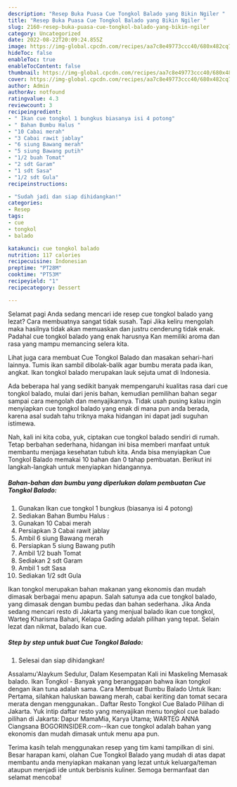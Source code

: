 ```yaml
---
description: "Resep Buka Puasa Cue Tongkol Balado yang Bikin Ngiler "
title: "Resep Buka Puasa Cue Tongkol Balado yang Bikin Ngiler "
slug: 2160-resep-buka-puasa-cue-tongkol-balado-yang-bikin-ngiler
category: Uncategorized
date: 2022-08-22T20:09:24.855Z
image: https://img-global.cpcdn.com/recipes/aa7c8e49773ccc40/680x482cq70/cue-tongkol-balado-foto-resep-utama.jpg
hideToc: false
enableToc: true
enableTocContent: false
thumbnail: https://img-global.cpcdn.com/recipes/aa7c8e49773ccc40/680x482cq70/cue-tongkol-balado-foto-resep-utama.jpg
cover: https://img-global.cpcdn.com/recipes/aa7c8e49773ccc40/680x482cq70/cue-tongkol-balado-foto-resep-utama.jpg
author: Admin
authorAv: notfound
ratingvalue: 4.3
reviewcount: 3
recipeingredient:
- " Ikan cue tongkol 1 bungkus biasanya isi 4 potong"
- " Bahan Bumbu Halus "
- "10 Cabai merah"
- "3 Cabai rawit jablay"
- "6 siung Bawang merah"
- "5 siung Bawang putih"
- "1/2 buah Tomat"
- "2 sdt Garam"
- "1 sdt Sasa"
- "1/2 sdt Gula"
recipeinstructions:

- "Sudah jadi dan siap dihidangkan!"
categories:
- Resep
tags:
- cue
- tongkol
- balado

katakunci: cue tongkol balado 
nutrition: 117 calories
recipecuisine: Indonesian
preptime: "PT28M"
cooktime: "PT53M"
recipeyield: "1"
recipecategory: Dessert

---
```



Selamat pagi Anda sedang mencari ide resep cue tongkol balado yang lezat? Cara membuatnya sangat tidak susah. Tapi Jika keliru mengolah maka hasilnya tidak akan memuaskan dan justru cenderung tidak enak. Padahal cue tongkol balado yang enak harusnya Kan memiliki aroma dan rasa yang mampu memancing selera kita.


Lihat juga cara membuat Cue Tongkol Balado dan masakan sehari-hari lainnya. Tumis ikan sambil dibolak-balik agar bumbu merata pada ikan, angkat. Ikan tongkol balado merupakan lauk sejuta umat di Indonesia.

Ada beberapa hal yang sedikit banyak mempengaruhi kualitas rasa dari cue tongkol balado, mulai dari jenis bahan, kemudian pemilihan bahan segar sampai cara mengolah dan menyajikannya. Tidak usah pusing kalau ingin menyiapkan cue tongkol balado yang enak di mana pun anda berada, karena asal sudah tahu triknya maka hidangan ini dapat jadi suguhan istimewa.


Nah, kali ini kita coba, yuk, ciptakan cue tongkol balado sendiri di rumah. Tetap berbahan sederhana, hidangan ini bisa memberi manfaat untuk membantu menjaga kesehatan tubuh kita. Anda bisa menyiapkan Cue Tongkol Balado memakai 10 bahan dan 0 tahap pembuatan. Berikut ini langkah-langkah untuk menyiapkan hidangannya.

<!--inarticleads1-->

##### Bahan-bahan dan bumbu yang diperlukan dalam pembuatan Cue Tongkol Balado:

1. Gunakan  Ikan cue tongkol 1 bungkus (biasanya isi 4 potong)
1. Sediakan  Bahan Bumbu Halus :
1. Gunakan 10 Cabai merah
1. Persiapkan 3 Cabai rawit jablay
1. Ambil 6 siung Bawang merah
1. Persiapkan 5 siung Bawang putih
1. Ambil 1/2 buah Tomat
1. Sediakan 2 sdt Garam
1. Ambil 1 sdt Sasa
1. Sediakan 1/2 sdt Gula


Ikan tongkol merupakan bahan makanan yang ekonomis dan mudah dimasak berbagai menu apapun. Salah satunya ada cue tongkol balado, yang dimasak dengan bumbu pedas dan bahan sederhana. Jika Anda sedang mencari resto di Jakarta yang menjual balado ikan cue tongkol, Warteg Kharisma Bahari, Kelapa Gading adalah pilihan yang tepat. Selain lezat dan nikmat, balado ikan cue. 

<!--inarticleads2-->

##### Step by step untuk buat Cue Tongkol Balado:


1. Selesai dan siap dihidangkan!

Assalamu&#39;Alaykum Sedulur, Dalam Kesempatan Kali ini Maskeling Memasak balado. Ikan Tongkol - Banyak yang beranggapan bahwa ikan tongkol dengan ikan tuna adalah sama. Cara Membuat Bumbu Balado Untuk Ikan: Pertama, silahkan haluskan bawang merah, cabai keriting dan tomat secara merata dengan menggunakan.. Daftar Resto Tongkol Cue Balado Pilihan di Jakarta. Yuk intip daftar resto yang menyajikan menu tongkol cue balado pilihan di Jakarta: Dapur MamaMia, Karya Utama; WARTEG ANNA Ciangsana BOGORINSIDER.com--Ikan cue tongkol adalah bahan yang ekonomis dan mudah dimasak untuk menu apa pun. 

Terima kasih telah menggunakan resep yang tim kami tampilkan di sini. Besar harapan kami, olahan Cue Tongkol Balado yang mudah di atas dapat membantu anda menyiapkan makanan yang lezat untuk keluarga/teman ataupun menjadi ide untuk berbisnis kuliner. Semoga bermanfaat dan selamat mencoba!

